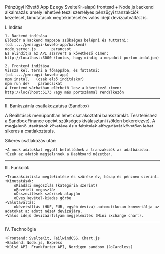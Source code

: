Pénzügyi Követő App
Ez egy SvelteKit-alapú frontend + Node.js backend alkalmazás, amely lehetővé teszi személyes pénzügyi tranzakciók kezelését, kimutatások megtekintését és valós idejű devizaátváltást is.

I. Indítás

    1. Backend indítása
    Először a backend mappába szükséges belépni és futtatni:
    (cd...../penzugyi-koveto-app/backend)
    node server.js       parancsot
    Ez elindítja az API szervert a következő címen:
    http://localhost:3000 (fontos, hogy mindig a megadott porton induljon)

    2. Frontend indítása
    Vissza kell térni a főmappába, és futtatni:
    (cd...../penzugyi-koveto-app)
    npm install   (csak első indításkor)
    npm run dev    parancsokat
    A frontend várhatóan elérhető lesz a következő címen:
    http://localhost:5173 vagy más portszámmal rendelkezőn
_______________________________________

II. Bankszámla csatlakoztatása (Sandbox)

A Beállítások menüpontban lehet csatlakoztatni bankszámlát.
Teszteléshez a Sandbox Finance opciót szükséges kiválasztani (zölden bekeretezve).
A megjelenő utasítások követése és a feltételek elfogadását követően lehet sikeres a csatlakoztatás.

Sikeres csatlakozás után:

    •A mock adatokkal együtt betöltődnek a tranzakciók az adatbázisba.
    •Ezek az adatok megjelennek a Dashboard nézetben.
________________________________________

III. Funkciók

    •Tranzakciólista megtekintése és szűrése év, hónap és pénznem szerint.
    •Kimutatások:
        oKiadási megoszlás (kategória szerint)
        oBevételi megoszlás
        oÖsszesítések szűrések alapján
        oÉves bevétel-kiadás görbe
    •Valutaváltás:
        oNézetváltás (HUF, EUR, egyéb deviza) automatikusan konvertálja az adatokat az adott nézet devizájára.
    •Valós idejű devizaárfolyam megjelenítés (Mini exchange chart).
__________________________________________

IV. Technológia

    •Frontend: SvelteKit, TailwindCSS, Chart.js
    •Backend: Node.js, Express
    •Külső API: Frankfurter API, Nordigen sandbox (GoCardless)

